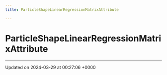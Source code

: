 ```yaml
---
title: ParticleShapeLinearRegressionMatrixAttribute

---
```


# ParticleShapeLinearRegressionMatrixAttribute





-------------------------------

Updated on 2024-03-29 at 00:27:06 +0000